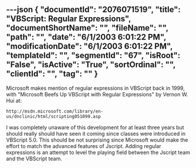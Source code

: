 ---json
{
  "documentId": "2076071519",
  "title": "VBScript: Regular Expressions",
  "documentShortName": "",
  "fileName": "",
  "path": "",
  "date": "6/1/2003 6:01:22 PM",
  "modificationDate": "6/1/2003 6:01:22 PM",
  "templateId": "",
  "segmentId": "67",
  "isRoot": "False",
  "isActive": "True",
  "sortOrdinal": "",
  "clientId": "",
  "tag": ""
}
---

Microsoft makes mention of regular expressions in VBScript back in 1999, with &quot;Microsoft Beefs Up VBScript with Regular Expressions&quot; by Vernon W. Hui at:

    http://msdn.microsoft.com/library/en-us/dnclinic/html/scripting051099.asp

I was completely unaware of this development for at least three years but should really should have seen it coming since classes were introduced in VBScript 5.0. This should be not surprising since Microsoft would make the effort to match the advanced features of Jscript. Adding regular expressions is an attempt to level the playing field between the Jscript team and the VBScript team.
